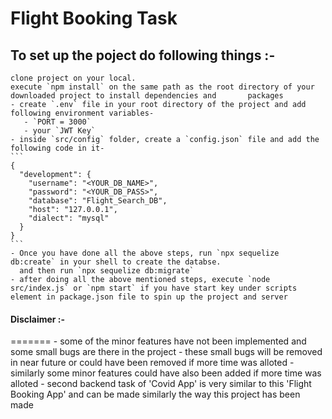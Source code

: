 # Flight Booking Task

## To set up the poject do following things :-

    clone project on your local.
    execute `npm install` on the same path as the root directory of your downloaded project to install dependencies and       packages
    - create `.env` file in your root directory of the project and add following environment variables-
       - `PORT = 3000`
       - your `JWT Key`
    - inside `src/config` folder, create a `config.json` file and add the following code in it-
    ```
    {
      "development": {
        "username": "<YOUR_DB_NAME>",
        "password": "<YOUR_DB_PASS>",
        "database": "Flight_Search_DB",
        "host": "127.0.0.1",
        "dialect": "mysql"
      }
    }
    ``` 
    - Once you have done all the above steps, run `npx sequelize db:create` in your shell to create the databse. 
      and then run `npx sequelize db:migrate` 
    - after doing all the above mentioned steps, execute `node src/index.js` or `npm start` if you have start key under scripts element in package.json file to spin up the project and server


#### Disclaimer :-
=======
    - some of the minor features have not been implemented and some small bugs are there in the project
    - these small bugs will be removed in near future or could have been removed if more time was alloted
    - similarly some minor features could have also been added if more time was alloted
    - second backend task of 'Covid App' is very similar to this 'Flight Booking App' and can be made similarly the way this    project has been made
